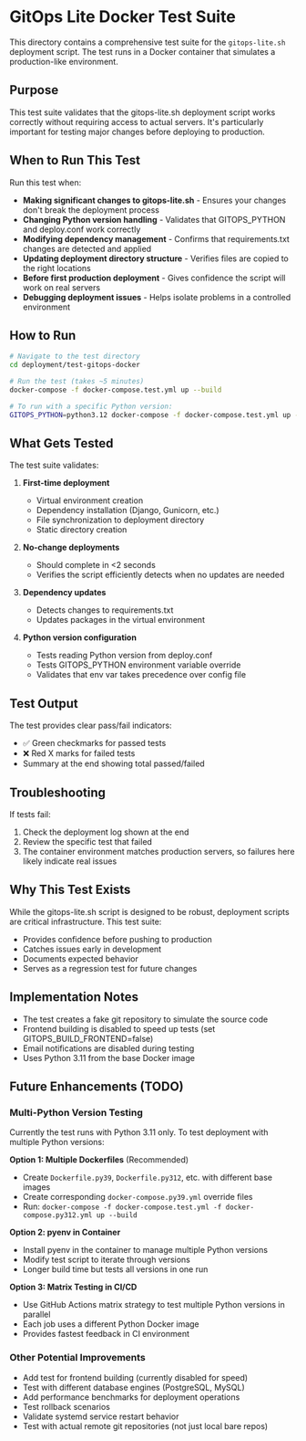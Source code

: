 # GitOps Lite Docker Test Suite

This directory contains a comprehensive test suite for the `gitops-lite.sh` deployment script. The test runs in a Docker container that simulates a production-like environment.

## Purpose

This test suite validates that the gitops-lite.sh deployment script works correctly without requiring access to actual servers. It's particularly important for testing major changes before deploying to production.

## When to Run This Test

Run this test when:
- **Making significant changes to gitops-lite.sh** - Ensures your changes don't break the deployment process
- **Changing Python version handling** - Validates that GITOPS_PYTHON and deploy.conf work correctly
- **Modifying dependency management** - Confirms that requirements.txt changes are detected and applied
- **Updating deployment directory structure** - Verifies files are copied to the right locations
- **Before first production deployment** - Gives confidence the script will work on real servers
- **Debugging deployment issues** - Helps isolate problems in a controlled environment

## How to Run

```bash
# Navigate to the test directory
cd deployment/test-gitops-docker

# Run the test (takes ~5 minutes)
docker-compose -f docker-compose.test.yml up --build

# To run with a specific Python version:
GITOPS_PYTHON=python3.12 docker-compose -f docker-compose.test.yml up --build
```

## What Gets Tested

The test suite validates:

1. **First-time deployment**
   - Virtual environment creation
   - Dependency installation (Django, Gunicorn, etc.)
   - File synchronization to deployment directory
   - Static directory creation

2. **No-change deployments**
   - Should complete in <2 seconds
   - Verifies the script efficiently detects when no updates are needed

3. **Dependency updates**
   - Detects changes to requirements.txt
   - Updates packages in the virtual environment

4. **Python version configuration**
   - Tests reading Python version from deploy.conf
   - Tests GITOPS_PYTHON environment variable override
   - Validates that env var takes precedence over config file

## Test Output

The test provides clear pass/fail indicators:
- ✅ Green checkmarks for passed tests
- ❌ Red X marks for failed tests
- Summary at the end showing total passed/failed

## Troubleshooting

If tests fail:
1. Check the deployment log shown at the end
2. Review the specific test that failed
3. The container environment matches production servers, so failures here likely indicate real issues

## Why This Test Exists

While the gitops-lite.sh script is designed to be robust, deployment scripts are critical infrastructure. This test suite:
- Provides confidence before pushing to production
- Catches issues early in development
- Documents expected behavior
- Serves as a regression test for future changes

## Implementation Notes

- The test creates a fake git repository to simulate the source code
- Frontend building is disabled to speed up tests (set GITOPS_BUILD_FRONTEND=false)
- Email notifications are disabled during testing
- Uses Python 3.11 from the base Docker image

## Future Enhancements (TODO)

### Multi-Python Version Testing
Currently the test runs with Python 3.11 only. To test deployment with multiple Python versions:

**Option 1: Multiple Dockerfiles** (Recommended)
- Create `Dockerfile.py39`, `Dockerfile.py312`, etc. with different base images
- Create corresponding `docker-compose.py39.yml` override files
- Run: `docker-compose -f docker-compose.test.yml -f docker-compose.py312.yml up --build`

**Option 2: pyenv in Container**
- Install pyenv in the container to manage multiple Python versions
- Modify test script to iterate through versions
- Longer build time but tests all versions in one run

**Option 3: Matrix Testing in CI/CD**
- Use GitHub Actions matrix strategy to test multiple Python versions in parallel
- Each job uses a different Python Docker image
- Provides fastest feedback in CI environment

### Other Potential Improvements
- Add test for frontend building (currently disabled for speed)
- Test with different database engines (PostgreSQL, MySQL)
- Add performance benchmarks for deployment operations
- Test rollback scenarios
- Validate systemd service restart behavior
- Test with actual remote git repositories (not just local bare repos)
